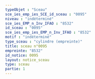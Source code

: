 ```yaml
---
typeObjet : "Sceau"
sce_ies_emp_ies_SCE_id_sceau : "0095"
niveau : "indéterminé"
sce_ies_EMP_n_Inv_IFAO : "8532"
id_sceau : "0095"
sce_ies_emp_ies_EMP_n_Inv_IFAO : "8532"
motif : "indéterminé"
type_sceau : "cylindre (empreinte)"
title: sceau n°0095
empreinte: "8532"
id_notice: 0095
layout: notice_sceau
type: sceau
partie: 1
---
```

